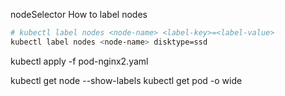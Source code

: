 nodeSelector
How to label nodes 

```sh
# kubectl label nodes <node-name> <label-key>=<label-value>
kubectl label nodes <node-name> disktype=ssd
```
kubectl apply -f pod-nginx2.yaml

kubectl get node --show-labels
kubectl get pod -o wide
